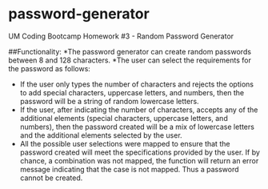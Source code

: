 # password-generator
UM Coding Bootcamp Homework #3 - Random Password Generator

##Functionality:
*The password generator can create random passwords between 8 and 128 characters.
*The user can select the requirements for the password as follows:
  - If the user only types the number of characters and rejects the options to add special characters, uppercase letters, and numbers, then the password will be a string of random lowercase letters.
  - If the user, after indicating the number of characters, accepts any of the additional elements (special characters, uppercase letters, and numbers), then the password created will be a mix of lowercase letters and the additional elements selected by the user.
  - All the possible user selections were mapped to ensure that the password created will meet the specifications provided by the user. If by chance, a combination was not mapped, the function will return an error message indicating that the case is not mapped. Thus a password cannot be created.
